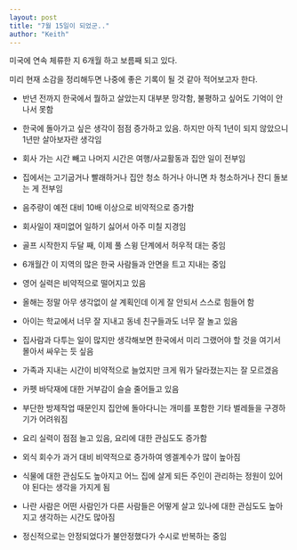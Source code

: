 ```yaml
---
layout: post
title: "7월 15일이 되었군.."
author: "Keith"
---
```



미국에 연속 체류한 지 6개월 하고 보름째 되고 있다.




미리 현재 소감을 정리해두면 나중에 좋은 기록이 될 것 같아 적어보고자 한다.




- 반년 전까지 한국에서 뭘하고 살았는지 대부분 망각함, 불평하고 싶어도 기억이 안나서 못함

- 한국에 돌아가고 싶은 생각이 점점 증가하고 있음. 하지만 아직 1년이 되지 않았으니 1년만 살아보자란 생각임

- 회사 가는 시간 빼고 나머지 시간은 여행/사교활동과 집안 일이 전부임

- 집에서는 고기굽거나 빨래하거나 집안 청소 하거나 아니면 차 청소하거나 잔디 돌보는 게 전부임

- 음주량이 예전 대비 10배 이상으로 비약적으로 증가함




- 회사일이 재미없어 일하기 싫어서 아주 미칠 지경임

- 골프 시작한지 두달 째, 이제 풀 스윙 단계에서 허우적 대는 중임

- 6개월간 이 지역의 많은 한국 사람들과 안면을 트고 지내는 중임

- 영어 실력은 비약적으로 떨어지고 있음

- 올해는 정말 아무 생각없이 살 계획인데 이게 잘 안되서 스스로 힘들어 함




- 아이는 학교에서 너무 잘 지내고 동네 친구들과도 너무 잘 놀고 있음

- 집사람과 다투는 일이 많지만 생각해보면 한국에서 미리 그랬어야 할 것을 여기서 몰아서 싸우는 듯 싶음

- 가족과 지내는 시간이 비약적으로 늘었지만 크게 뭐가 달라졌는지는 잘 모르겠음

- 카펫 바닥재에 대한 거부감이 슬슬 줄어들고 있음

- 부단한 방제작업 때문인지 집안에 돌아다니는 개미를 포함한 기타 벌레들을 구경하기가 어려워짐




- 요리 실력이 점점 늘고 있음, 요리에 대한 관심도도 증가함

- 외식 회수가 과거 대비 비약적으로 증가하여 엥겔계수가 많이 높아짐

- 식물에 대한 관심도도 높아지고 어느 집에 살게 되든 주인이 관리하는 정원이 있어야 된다는 생각을 가지게 됨

- 나란 사람은 어떤 사람인가 다른 사람들은 어떻게 살고 있나에 대한 관심도도 높아지고 생각하는 시간도 많아짐

- 정신적으로는 안정되었다가 불안정했다가 수시로 반복하는 중임











